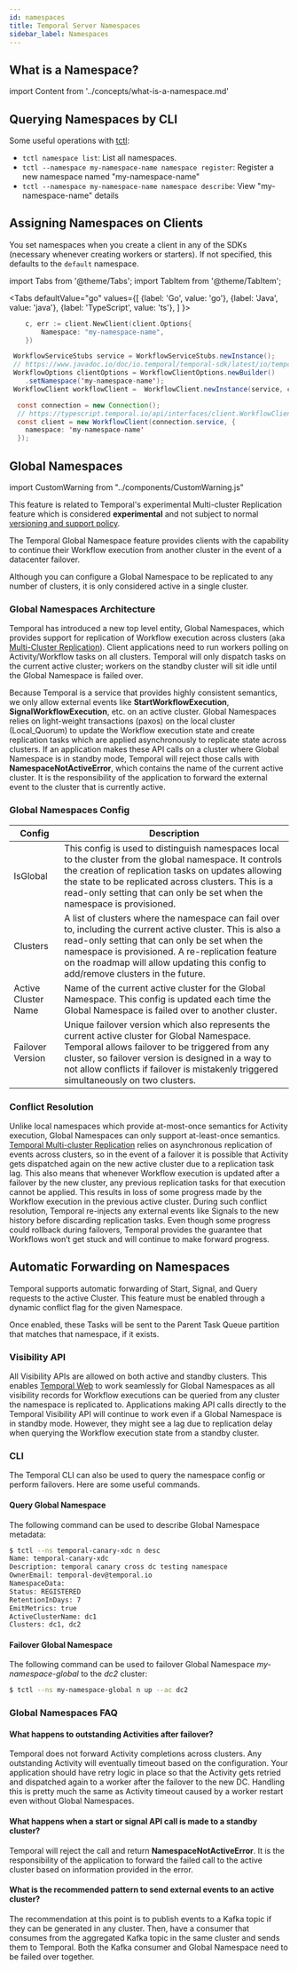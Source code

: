 ```yaml
---
id: namespaces
title: Temporal Server Namespaces
sidebar_label: Namespaces
---
```


## What is a Namespace?

import Content from '../concepts/what-is-a-namespace.md'

<Content />

## Querying Namespaces by CLI

Some useful operations with [tctl](/docs/tctl):

- `tctl namespace list`: List all namespaces.
- `tctl --namespace my-namespace-name namespace register`: Register a new namespace named "my-namespace-name"
- `tctl --namespace my-namespace-name namespace describe`: View "my-namespace-name" details

## Assigning Namespaces on Clients

You set namespaces when you create a client in any of the SDKs (necessary whenever creating workers or starters). If not specified, this defaults to the `default` namespace.

import Tabs from '@theme/Tabs';
import TabItem from '@theme/TabItem';

<Tabs
defaultValue="go"
values={[
{label: 'Go', value: 'go'},
{label: 'Java', value: 'java'},
{label: 'TypeScript', value: 'ts'},
]
}>

<TabItem value="go">

```go
	c, err := client.NewClient(client.Options{
		Namespace: "my-namespace-name",
	})
```

</TabItem>
<TabItem value="java">

```java
 WorkflowServiceStubs service = WorkflowServiceStubs.newInstance();
 // https://www.javadoc.io/doc/io.temporal/temporal-sdk/latest/io/temporal/client/WorkflowClientOptions.Builder.html
 WorkflowOptions clientOptions = WorkflowClientOptions.newBuilder()
    .setNamespace('my-namespace-name');
 WorkflowClient workflowClient =  WorkflowClient.newInstance(service, clientOptions);
```

</TabItem>
<TabItem value="ts">

```java
  const connection = new Connection();
  // https://typescript.temporal.io/api/interfaces/client.WorkflowClientOptions
  const client = new WorkflowClient(connection.service, {
    namespace: 'my-namespace-name'
  });
```

</TabItem>
</Tabs>

## Global Namespaces

import CustomWarning from "../components/CustomWarning.js"

<CustomWarning>

This feature is related to Temporal's experimental Multi-cluster Replication feature which is considered **experimental** and not subject to normal [versioning and support policy](/docs/server/versions-and-dependencies).

</CustomWarning>

The Temporal Global Namespace feature provides clients with the capability to continue their Workflow execution from another cluster in the event of a datacenter failover.

Although you can configure a Global Namespace to be replicated to any number of
clusters, it is only considered active in a single cluster.

### Global Namespaces Architecture

Temporal has introduced a new top level entity, Global Namespaces, which provides support for replication of Workflow
execution across clusters (aka [Multi-Cluster Replication](/docs/server/multi-cluster)).
Client applications need to run workers polling on Activity/Workflow tasks on all clusters.
Temporal will only dispatch tasks on the current active cluster; workers on the standby cluster will sit idle
until the Global Namespace is failed over.

Because Temporal is a service that provides highly consistent semantics, we only allow external events like
**StartWorkflowExecution**, **SignalWorkflowExecution**, etc. on an active cluster. Global Namespaces relies on light-weight
transactions (paxos) on the local cluster (Local_Quorum) to update the Workflow execution state and create replication
tasks which are applied asynchronously to replicate state across clusters. If an application makes these API calls on a
cluster where Global Namespace is in standby mode, Temporal will reject those calls with **NamespaceNotActiveError**, which
contains the name of the current active cluster. It is the responsibility of the application to forward the external
event to the cluster that is currently active.

### Global Namespaces Config

| Config              | Description                                                                                                                                                                                                                                                                                           |
| ------------------- | ----------------------------------------------------------------------------------------------------------------------------------------------------------------------------------------------------------------------------------------------------------------------------------------------------- |
| IsGlobal            | This config is used to distinguish namespaces local to the cluster from the global namespace. It controls the creation of replication tasks on updates allowing the state to be replicated across clusters. This is a read-only setting that can only be set when the namespace is provisioned.       |
| Clusters            | A list of clusters where the namespace can fail over to, including the current active cluster. This is also a read-only setting that can only be set when the namespace is provisioned. A re-replication feature on the roadmap will allow updating this config to add/remove clusters in the future. |
| Active Cluster Name | Name of the current active cluster for the Global Namespace. This config is updated each time the Global Namespace is failed over to another cluster.                                                                                                                                                 |
| Failover Version    | Unique failover version which also represents the current active cluster for Global Namespace. Temporal allows failover to be triggered from any cluster, so failover version is designed in a way to not allow conflicts if failover is mistakenly triggered simultaneously on two clusters.         |

### Conflict Resolution

Unlike local namespaces which provide at-most-once semantics for Activity execution, Global Namespaces can only support at-least-once
semantics. [Temporal Multi-cluster Replication](/docs/server/multi-cluster) relies on asynchronous replication of events across clusters, so in the event of a failover
it is possible that Activity gets dispatched again on the new active cluster due to a replication task lag. This also
means that whenever Workflow execution is updated after a failover by the new cluster, any previous replication tasks
for that execution cannot be applied. This results in loss of some progress made by the Workflow execution in the
previous active cluster. During such conflict resolution, Temporal re-injects any external events like Signals to the
new history before discarding replication tasks. Even though some progress could rollback during failovers, Temporal
provides the guarantee that Workflows won’t get stuck and will continue to make forward progress.

## Automatic Forwarding on Namespaces

Temporal supports automatic forwarding of Start, Signal, and Query requests to the active Cluster. This feature must be enabled through a dynamic conflict flag for the given Namespace.

Once enabled, these Tasks will be sent to the Parent Task Queue partition that matches that namespace, if it exists.

### Visibility API

All Visibility APIs are allowed on both active and standby clusters. This enables
[Temporal Web](https://github.com/temporalio/temporal-web) to work seamlessly for Global Namespaces as all visibility records for
Workflow executions can be queried from any cluster the namespace is replicated to. Applications making API calls directly
to the Temporal Visibility API will continue to work even if a Global Namespace is in standby mode. However, they might see
a lag due to replication delay when querying the Workflow execution state from a standby cluster.

### CLI

The Temporal CLI can also be used to query the namespace config or perform failovers. Here are some useful commands.

#### Query Global Namespace

The following command can be used to describe Global Namespace metadata:

```bash
$ tctl --ns temporal-canary-xdc n desc
Name: temporal-canary-xdc
Description: temporal canary cross dc testing namespace
OwnerEmail: temporal-dev@temporal.io
NamespaceData:
Status: REGISTERED
RetentionInDays: 7
EmitMetrics: true
ActiveClusterName: dc1
Clusters: dc1, dc2
```

#### Failover Global Namespace

The following command can be used to failover Global Namespace _my-namespace-global_ to the _dc2_ cluster:

```bash
$ tctl --ns my-namespace-global n up --ac dc2
```

### Global Namespaces FAQ

#### What happens to outstanding Activities after failover?

Temporal does not forward Activity completions across clusters. Any outstanding Activity will eventually timeout based
on the configuration. Your application should have retry logic in place so that the Activity gets retried and dispatched
again to a worker after the failover to the new DC. Handling this is pretty much the same as Activity timeout caused by
a worker restart even without Global Namespaces.

#### What happens when a start or signal API call is made to a standby cluster?

Temporal will reject the call and return **NamespaceNotActiveError**. It is the responsibility of the application to forward
the failed call to the active cluster based on information provided in the error.

#### What is the recommended pattern to send external events to an active cluster?

The recommendation at this point is to publish events to a Kafka topic if they can be generated in any cluster.
Then, have a consumer that consumes from the aggregated Kafka topic in the same cluster and sends them to Temporal. Both the
Kafka consumer and Global Namespace need to be failed over together.
